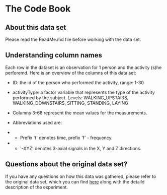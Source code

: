 # The Code Book 



## About this data set


Please read the ReadMe.md file before working with the data set. 



## Understanding column names


Each row in the dataset is an observation for 1 person and the activity (s)he perforemd. Here is an overview of the columns of this data set:

* ID: the id of the person who performed the activity, range: 1-30

* activityType: a factor variable that represents the type of the activity performed by the subject. Levels: WALKING_UPSTAIRS, WALKING_DOWNSTAIRS, SITTING, STANDING, LAYING

* Columns 3-68 represent the mean values for the measurements. 

* Abbreviations used are: 

* * Prefix 't' denotes time, prefix 'f' - frequency. 

* * '-XYZ' denotes 3-axial signals in the X, Y and Z directions.



## Questions about the original data set?


If you have any questions on how this data was gathered, please refer to the original data set, which you can find [here](http://archive.ics.uci.edu/ml/datasets/Human+Activity+Recognition+Using+Smartphones) along with the detaild description of the experiment. 